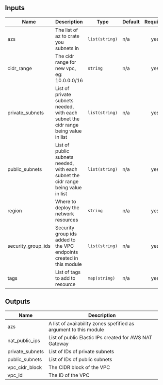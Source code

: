 ## Inputs

| Name | Description | Type | Default | Required |
|------|-------------|------|---------|:--------:|
| azs | The list of az to crate you subnets in | `list(string)` | n/a | yes |
| cidr\_range | The cidr range for new vpc, eg: 10.0.0.0/16 | `string` | n/a | yes |
| private\_subnets | List of private subnets needed, with each subnet the cidr range being value in list | `list(string)` | n/a | yes |
| public\_subnets | List of public subnets needed, with each subnet the cidr range being value in list | `list(string)` | n/a | yes |
| region | Where to deploy the network resources | `string` | n/a | yes |
| security\_group\_ids | Security group ids added to the VPC endpoints created in this module | `list(string)` | n/a | yes |
| tags | List of tags to add to resource | `map(string)` | n/a | yes |

## Outputs

| Name | Description |
|------|-------------|
| azs | A list of availability zones spefified as argument to this module |
| nat\_public\_ips | List of public Elastic IPs created for AWS NAT Gateway |
| private\_subnets | List of IDs of private subnets |
| public\_subnets | List of IDs of public subnets |
| vpc\_cidr\_block | The CIDR block of the VPC |
| vpc\_id | The ID of the VPC |

